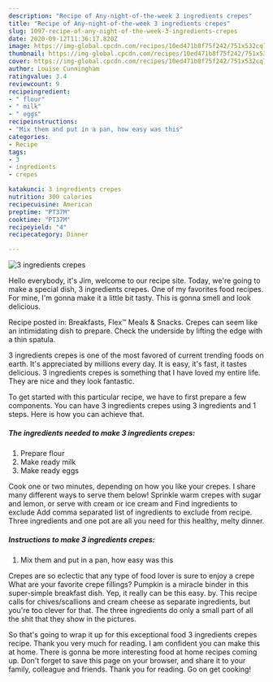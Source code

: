 ```yaml
---
description: "Recipe of Any-night-of-the-week 3 ingredients crepes"
title: "Recipe of Any-night-of-the-week 3 ingredients crepes"
slug: 1097-recipe-of-any-night-of-the-week-3-ingredients-crepes
date: 2020-09-12T11:36:17.820Z
image: https://img-global.cpcdn.com/recipes/10ed471b8f75f242/751x532cq70/3-ingredients-crepes-recipe-main-photo.jpg
thumbnail: https://img-global.cpcdn.com/recipes/10ed471b8f75f242/751x532cq70/3-ingredients-crepes-recipe-main-photo.jpg
cover: https://img-global.cpcdn.com/recipes/10ed471b8f75f242/751x532cq70/3-ingredients-crepes-recipe-main-photo.jpg
author: Louise Cunningham
ratingvalue: 3.4
reviewcount: 9
recipeingredient:
- " flour"
- " milk"
- " eggs"
recipeinstructions:
- "Mix them and put in a pan, how easy was this"
categories:
- Recipe
tags:
- 3
- ingredients
- crepes

katakunci: 3 ingredients crepes 
nutrition: 300 calories
recipecuisine: American
preptime: "PT37M"
cooktime: "PT37M"
recipeyield: "4"
recipecategory: Dinner

---
```



![3 ingredients crepes](https://img-global.cpcdn.com/recipes/10ed471b8f75f242/751x532cq70/3-ingredients-crepes-recipe-main-photo.jpg)

Hello everybody, it's Jim, welcome to our recipe site. Today, we're going to make a special dish, 3 ingredients crepes. One of my favorites food recipes. For mine, I'm gonna make it a little bit tasty. This is gonna smell and look delicious.

Recipe posted in: Breakfasts, Flex™ Meals &amp; Snacks. Crepes can seem like an intimidating dish to prepare. Check the underside by lifting the edge with a thin spatula.

3 ingredients crepes is one of the most favored of current trending foods on earth. It's appreciated by millions every day. It is easy, it's fast, it tastes delicious. 3 ingredients crepes is something that I have loved my entire life. They are nice and they look fantastic.


To get started with this particular recipe, we have to first prepare a few components. You can have 3 ingredients crepes using 3 ingredients and 1 steps. Here is how you can achieve that.

<!--inarticleads1-->

##### The ingredients needed to make 3 ingredients crepes:

1. Prepare  flour
1. Make ready  milk
1. Make ready  eggs


Cook one or two minutes, depending on how you like your crepes. I share many different ways to serve them below! Sprinkle warm crepes with sugar and lemon, or serve with cream or ice cream and Find ingredients to exclude Add comma separated list of ingredients to exclude from recipe. Three ingredients and one pot are all you need for this healthy, melty dinner. 

<!--inarticleads2-->

##### Instructions to make 3 ingredients crepes:

1. Mix them and put in a pan, how easy was this


Crepes are so eclectic that any type of food lover is sure to enjoy a crepe What are your favorite crepe fillings? Pumpkin is a miracle binder in this super-simple breakfast dish. Yep, it really can be this easy. by. This recipe calls for chives/scallions and cream cheese as separate ingredients, but you&#39;re too clever for that. The three ingredients do only a small part of all the shit that they show in the pictures. 

So that's going to wrap it up for this exceptional food 3 ingredients crepes recipe. Thank you very much for reading. I am confident you can make this at home. There is gonna be more interesting food at home recipes coming up. Don't forget to save this page on your browser, and share it to your family, colleague and friends. Thank you for reading. Go on get cooking!
